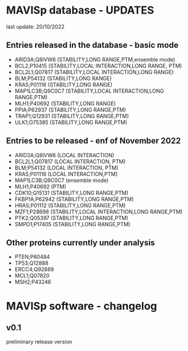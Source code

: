 # MAVISp database - UPDATES

last update: 20/10/2022

## Entries released in the database - basic mode

- ARID3A;Q8IVW6   (STABILITY,LONG RANGE,PTM,ensemble mode)
- BCL2;P10415	(STABILITY,LOCAL INTERACTION,LONG RANGE, PTM)
- BCL2L1;Q07817   (STABILITY,LOCAL INTERACTION,LONG RANGE)
- BLM;P54132	(STABILITY,LONG RANGE)
- KRAS;P01116	(STABILITY,LONG RANGE)
- MAP1LC3B;Q9C0C7	(STABILITY,LOCAL INTERACTION,LONG RANGE,PTM)
- MLH1;P40692	(STABILITY,LONG RANGE)
- PPIA;P62937	(STABILITY,LONG RANGE,PTM)
- TRAP1;Q12931	(STABILITY,LONG RANGE,PTM)
- ULK1;O75385	(STABILITY,LONG RANGE,PTM)

## Entries to be released - enf of November 2022

- ARID3A;Q8IVW6   (LOCAL INTERACTION)
- BCL2L1;Q07817   (LOCAL INTERACTION, PTM)
- BLM;P54132      (LOCAL INTERACTION, PTM)
- KRAS;P01116     (LOCAL INTERACTION,PTM)
- MAP1LC3B;Q9C0C7 (ensemble mode)
- MLH1;P40692     (PTM)
- CDK10;Q15131    (STABILITY,LONG RANGE,PTM)
- FKBP1A;P62942   (STABILITY,LONG RANGE,PTM)
- HRAS;P01112     (STABILITY,LONG RANGE,PTM)
- MZF1;P28698     (STABILITY,LOCAL INTERACTION,LONG RANGE,PTM)
- PTK2;Q05397     (STABILITY,LONG RANGE,PTM)
- SMPD1;P17405    (STABILITY,LONG RANGE,PTM)


## Other proteins currently under analysis

- PTEN;P60484
- TP53;Q12888
- ERCC4;Q92889
- MCL1;Q07820
- MSH2;P43246

# MAVISp software - changelog

## v0.1
preliminary release version

